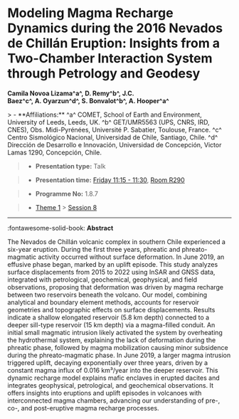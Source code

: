# Modeling Magma Recharge Dynamics during the 2016 Nevados de Chillán Eruption: Insights from a Two-Chamber Interaction System through Petrology and Geodesy

**Camila Novoa Lizama^a^, D. Remy^b^, J.C. Baez^c^, A. Oyarzun^d^, S. Bonvalot^b^, A. Hooper^a^**

<!-- more -->> - **Affiliations:** ^a^ COMET, School of Earth and Environment, University of Leeds, Leeds, UK. ^b^ GET/UMR5563 (UPS, CNRS, IRD, CNES), Obs. Midi-Pyrénées, Université P. Sabatier, Toulouse, France. ^c^ Centro Sismológico Nacional, Universidad de Chile, Santiago, Chile. ^d^ Dirección de Desarrollo e Innovación, Universidad de Concepción, Victor Lamas 1290, Concepción, Chile. 

> - **Presentation type:** Talk

> - **Presentation time:** [Friday 11:15 - 11:30](../sessions_comparison.md#__tabbed_4_4), [Room R290](../maps_venue.md#__tabbed_1_1)

> - **Programme No:** 1.8.7

> - [Theme 1](../theme1.md) > [Session 8](../sessions/session-1-8.md)

--- 

:fontawesome-solid-book: **Abstract**

The Nevados de Chillán volcanic complex in southern Chile experienced a six-year eruption. During the first three years, phreatic and phreato-magmatic activity occurred without surface deformation. In June 2019, an effusive phase began, marked by an uplift episode. This study analyzes surface displacements from 2015 to 2022 using InSAR and GNSS data, integrated with petrological, geochemical, geophysical, and field observations, proposing that deformation was driven by magma recharge between two reservoirs beneath the volcano. Our model, combining analytical and boundary element methods, accounts for reservoir geometries and topographic effects on surface displacements. Results indicate a shallow elongated reservoir (5.8 km depth) connected to a deeper sill-type reservoir (15 km depth) via a magma-filled conduit. An initial small magmatic intrusion likely activated the system by overheating the hydrothermal system, explaining the lack of deformation during the phreatic phase, followed by magma mobilization causing minor subsidence during the phreato-magmatic phase. In June 2019, a larger magma intrusion triggered uplift, decaying exponentially over three years, driven by a constant magma influx of 0.016 km³/year into the deeper reservoir. This dynamic recharge model explains mafic enclaves in erupted dacites and integrates geophysical, petrological, and geochemical observations. It offers insights into eruptions and uplift episodes in volcanoes with interconnected magma chambers, advancing our understanding of pre-, co-, and post-eruptive magma recharge processes. 

